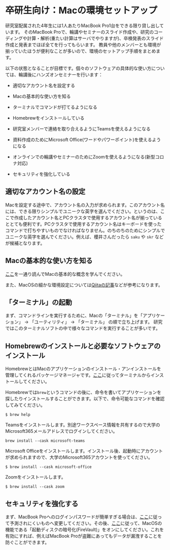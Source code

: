 # 卒研生向け：Macの環境セットアップ

研究室配属された4年生には1人あたりMacBook Pro1台をできる限り貸し出しています。
そのMacBook Proで、輪講やセミナーのスライド作成や、研究のコーディングや計算・解析(重たい計算はサーバでやりますが)、卒検発表のスライド作成と発表までほぼ全てを行ってもらいます。
教員や他のメンバーとも環境が揃っていたほうが便利なことが多いので、環境のセットアップ手順をまとめます。

以下の状態となることが目標です。個々のソフトウェアの具体的な使い方については、輪講後にハンズオンセミナーを行います：

- 適切なアカウント名を設定する

- Macの基本的な使い方を知る

- ターミナルでコマンドが打てるようになる

- Homebrewをインストールしている

- 研究室メンバーで連絡を取り合えるようにTeamsを使えるようになる

- 資料作成のためにMicrosoft Office(ワードやパワーポイント)を使えるようになる

- オンラインでの輪講やセミナーのためにZoomを使えるようになる(新型コロナ対応)

- セキュリティを強化している

## 適切なアカウント名の設定

Macを設定する途中で、アカウント名の入力が求められます。このアカウント名には、できる限りシンプルでユニークな英字を選んでください。というのは、ここで作成したアカウント名とPCクラスタで使用するアカウント名が揃っているととても便利です。PCクラスタで使用するアカウント名はキーボードを使ったコマンドで打ちやすいものでなければなりません。のちのちのためにシンプルでユニークな英字を選んでください。例えば、櫻井さんだったら `saku` や `skr` などが候補となります。

## Macの基本的な使い方を知る

[ここ](https://help.apple.com/macos/sonoma/mac-basics/#apps)を一通り読んでMacの基本的な概念を学んでください。

また、MacOSの細かな環境設定については[Qiitaの記事](https://qiita.com/jonghyo/items/733e0aeb5d6cd58e4855)などが参考になります。

## 「ターミナル」の起動

まず、コマンドラインを実行するために、Macの「ターミナル」を「アプリケーション」 -> 「ユーティリティ」 -> 「ターミナル」 の順で立ち上げます。
研究ではこのターミナルソフトの中で様々なコマンドを実行することが多いです。

## Homebrewのインストールと必要なソフトウェアのインストール

HomebrewとはMacのアプリケーションのインストール・アンインストールを管理してくれるパッケージマネージャです。[ここ](https://brew.sh/index_ja)に従ってターミナルからインストールしてください。

Homebrewでは`brew`というコマンドの後に、命令を書いてアプリケーションを探したりインストールすることができます。以下で、命令可能なコマンドを確認してみてください。
```
$ brew help
```

Teamsをインストールします。別途ワークスペース情報を共有するので大学のMicrosoft365メールアドレスでログインしてください。
```
brew install --cask microsoft-teams
```

Microsoft Officeをインストールします。インストール後、起動時にアカウントが求められますので、大学のMicrosoft365アカウントを使ってください。
```
$ brew install --cask microsoft-office
```

Zoomをインストールします。
```
$ brew install --cask zoom
```

## セキュリティを強化する

まず、MacBook Proへのログインパスワードが簡単すぎる場合は、[ここ](https://support.apple.com/ja-jp/HT202860)に従って予測されにくいものへ変更してください。その後、[ここ](https://support.apple.com/ja-jp/HT204837)に従って、MacOSの機能である「起動ディスクの暗号化(FireVault)」をオンにしてください。これを有効にすれば、例えばMacBook Proが盗難にあってもデータが漏洩することを防ぐことができます。

